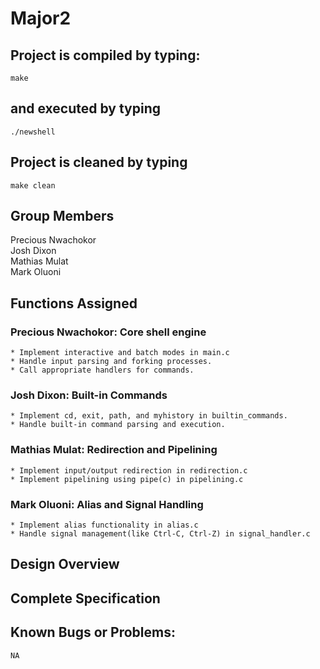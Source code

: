 # Major2

## Project is compiled by typing:
    make
## and executed by typing
    ./newshell
## Project is cleaned by typing 
    make clean

## Group Members
<p>Precious Nwachokor<br>
Josh Dixon<br>
Mathias Mulat<br>
Mark Oluoni </p>

## Functions Assigned
### Precious Nwachokor: Core shell engine
    * Implement interactive and batch modes in main.c
    * Handle input parsing and forking processes.
    * Call appropriate handlers for commands.
### Josh Dixon: Built-in Commands
    * Implement cd, exit, path, and myhistory in builtin_commands.
    * Handle built-in command parsing and execution.
### Mathias Mulat: Redirection and Pipelining
    * Implement input/output redirection in redirection.c
    * Implement pipelining using pipe(c) in pipelining.c
### Mark Oluoni: Alias and Signal Handling
    * Implement alias functionality in alias.c
    * Handle signal management(like Ctrl-C, Ctrl-Z) in signal_handler.c

## Design Overview

## Complete Specification


## Known Bugs or Problems: 
    NA



